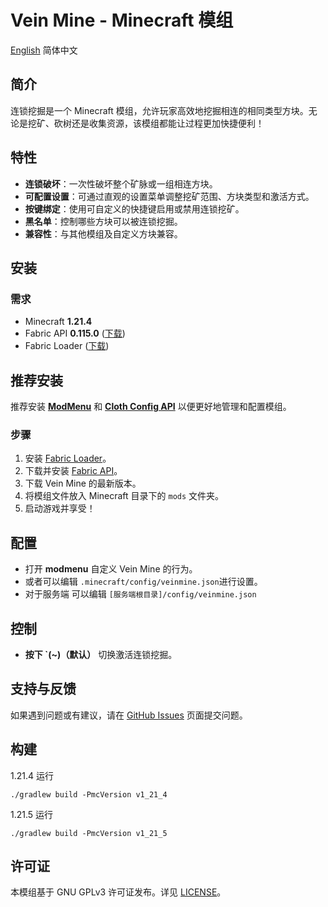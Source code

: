 # Vein Mine - Minecraft 模组

[English](readme.md) 简体中文

## 简介
连锁挖掘是一个 Minecraft 模组，允许玩家高效地挖掘相连的相同类型方块。无论是挖矿、砍树还是收集资源，该模组都能让过程更加快捷便利！

## 特性
- **连锁破坏**：一次性破坏整个矿脉或一组相连方块。
- **可配置设置**：可通过直观的设置菜单调整挖矿范围、方块类型和激活方式。
- **按键绑定**：使用可自定义的快捷键启用或禁用连锁挖矿。
- **黑名单**：控制哪些方块可以被连锁挖掘。
- **兼容性**：与其他模组及自定义方块兼容。

## 安装
### 需求
- Minecraft **1.21.4**
- Fabric API **0.115.0** ([下载](https://modrinth.com/mod/fabric-api))
- Fabric Loader ([下载](https://fabricmc.net/use/))
## 推荐安装
推荐安装 [**ModMenu**](https://modrinth.com/mod/modmenu) 和 [**Cloth Config API**](https://www.curseforge.com/minecraft/mc-mods/cloth-config) 以便更好地管理和配置模组。

### 步骤
1. 安装 [Fabric Loader](https://fabricmc.net/use/)。
2. 下载并安装 [Fabric API](https://modrinth.com/mod/fabric-api)。
3. 下载 Vein Mine 的最新版本。
4. 将模组文件放入 Minecraft 目录下的 `mods` 文件夹。
5. 启动游戏并享受！

## 配置
- 打开 **modmenu** 自定义 Vein Mine 的行为。
- 或者可以编辑 `.minecraft/config/veinmine.json`进行设置。
- 对于服务端 可以编辑 `[服务端根目录]/config/veinmine.json`

## 控制
- **按下 `(~)（默认）** 切换激活连锁挖掘。

## 支持与反馈
如果遇到问题或有建议，请在 [GitHub Issues](https://github.com/diaoyugan/Veinmine/issues) 页面提交问题。

## 构建
1.21.4 运行

`./gradlew build -PmcVersion v1_21_4`

1.21.5 运行

`./gradlew build -PmcVersion v1_21_5`

## 许可证
本模组基于 GNU GPLv3 许可证发布。详见 [LICENSE](LICENSE)。